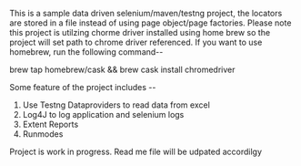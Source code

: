This is a sample data driven selenium/maven/testng project, the locators are stored in a file instead of using page object/page factories. Please note this project is utilzing chorme driver installed using home brew so the project will set path to chrome driver referenced. If you want to use homebrew, run the following command-- 

brew tap homebrew/cask && brew cask install chromedriver

Some feature of the project includes -- 

1) Use Testng Dataproviders to read data from excel 
2) Log4J to log application and selenium logs
3) Extent Reports 
4) Runmodes 


Project is work in progress. Read me file will be udpated accordilgy 

